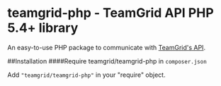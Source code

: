 # teamgrid-php - TeamGrid API PHP 5.4+ library

An easy-to-use PHP package to communicate with [TeamGrid's API](http://developer.teamgridapp.com).

##Installation
####Require teamgrid/teamgrid-php in `composer.json`

Add `"teamgrid/teamgrid-php"` in your "require" object.

